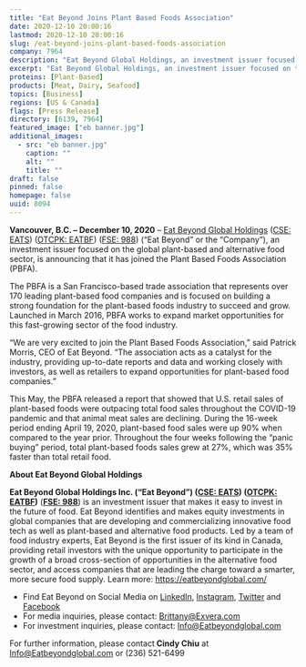 ```yaml
---
title: "Eat Beyond Joins Plant Based Foods Association"
date: 2020-12-10 20:00:16
lastmod: 2020-12-10 20:00:16
slug: /eat-beyond-joins-plant-based-foods-association
company: 7964
description: "Eat Beyond Global Holdings, an investment issuer focused on the global plant-based and alternative food sector, is announcing that it has joined the Plant Based Foods Association (PBFA). The PBFA is a San Francisco-based trade association that represents over 170 leading plant-based food companies and is focused on building a strong foundation for the plant-based foods industry to succeed and grow. Launched in March 2016, PBFA works to expand market opportunities for this fast-growing sector of the food industry."
excerpt: "Eat Beyond Global Holdings, an investment issuer focused on the global plant-based and alternative food sector, is announcing that it has joined the Plant Based Foods Association (PBFA). The PBFA is a San Francisco-based trade association that represents over 170 leading plant-based food companies and is focused on building a strong foundation for the plant-based foods industry to succeed and grow. Launched in March 2016, PBFA works to expand market opportunities for this fast-growing sector of the food industry."
proteins: [Plant-Based]
products: [Meat, Dairy, Seafood]
topics: [Business]
regions: [US & Canada]
flags: [Press Release]
directory: [6139, 7964]
featured_image: ["eb banner.jpg"]
additional_images:
  - src: "eb banner.jpg"
    caption: ""
    alt: ""
    title: ""
draft: false
pinned: false
homepage: false
uuid: 8094
---
```

<p><strong>Vancouver, B.C. – December 10, 2020</strong> – <a href="https://eatbeyondglobal.com/">Eat Beyond Global Holdings</a> (<a href="https://thecse.com/en/listings/diversified-industries/eat-beyond-global-holdings-inc">CSE: EATS</a>) (<a href="https://www.otcmarkets.com/stock/EATBF/overview">OTCPK: EATBF</a>) (<a href="https://www.boerse-frankfurt.de/equity/eat-beyond-global-hldgs">FSE: 988</a>) (“Eat Beyond” or the “Company”), an investment issuer focused on the global plant-based and alternative food sector, is announcing that it has joined the Plant Based Foods Association (PBFA).</p>
<p>The PBFA is a San Francisco-based trade association that represents over 170 leading plant-based food companies and is focused on building a strong foundation for the plant-based foods industry to succeed and grow. Launched in March 2016, PBFA works to expand market opportunities for this fast-growing sector of the food industry.</p>
<p>“We are very excited to join the Plant Based Foods Association,” said Patrick Morris, CEO of Eat Beyond. “The association acts as a catalyst for the industry, providing up-to-date reports and data and working closely with investors, as well as retailers to expand opportunities for plant-based food companies.”</p>
<p>This May, the PBFA released a report that showed that U.S. retail sales of plant-based foods were outpacing total food sales throughout the COVID-19 pandemic and that animal meat sales are declining. During the 16-week period ending April 19, 2020, plant-based food sales were up 90% when compared to the year prior. Throughout the four weeks following the “panic buying” period, total plant-based foods sales grew at 27%, which was 35% faster than total retail food.</p>
<p><strong>About Eat Beyond Global Holdings</strong></p>
<p><strong>Eat Beyond Global Holdings Inc. (“Eat Beyond”) (<a href="https://thecse.com/en/listings/diversified-industries/eat-beyond-global-holdings-inc">CSE: EATS</a>) (<a href="https://www.otcmarkets.com/stock/EATBF/overview">OTCPK: EATBF</a>)</strong> (<strong><a href="https://www.boerse-frankfurt.de/equity/eat-beyond-global-hldgs">FSE: 988</a></strong>) is an investment issuer that makes it easy to invest in the future of food. Eat Beyond identifies and makes equity investments in global companies that are developing and commercializing innovative food tech as well as plant-based and alternative food products. Led by a team of food industry experts, Eat Beyond is the first issuer of its kind in Canada, providing retail investors with the unique opportunity to participate in the growth of a broad cross-section of opportunities in the alternative food sector, and access companies that are leading the charge toward a smarter, more secure food supply. Learn more: <a href="https://eatbeyondglobal.com/">https://eatbeyondglobal.com/</a></p>
<ul>
<li>Find Eat Beyond on Social Media on <a href="https://www.linkedin.com/company/eat-beyond-global-holdings">LinkedIn</a>, <a href="https://www.instagram.com/eatbeyondglobal/">Instagram</a>, <a href="http://twitter.com/eatbeyondglobal">Twitter</a> and <a href="https://www.facebook.com/eatbeyondglobal">Facebook</a></li>
<li>For media inquiries, please contact: <a href="mailto:Brittany@Exvera.com">Brittany@Exvera.com</a></li>
<li>For investment inquiries, please contact: <a href="mailto:Info@Eatbeyondglobal.com">I</a><a href="mailto:Info@Eatbeyondglobal.com">nfo@Eatbeyondglobal.com</a></li>
</ul>
<p>For further information, please contact<strong> Cindy Chiu</strong> at <a href="mailto:Info@Eatbeyondglobal.com">Info@Eatbeyondglobal.com</a> or (236) 521-6499</p>

